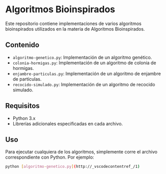 # Algoritmos Bioinspirados

Este repositorio contiene implementaciones de varios algoritmos bioinspirados utilizados en la materia de Algoritmos Bioinspirados.

## Contenido

- `algoritmo-genetico.py`: Implementación de un algoritmo genético.
- `colonia-hormigas.py`: Implementación de un algoritmo de colonia de hormigas.
- `enjambre-particulas.py`: Implementación de un algoritmo de enjambre de partículas.
- `recocido-simulado.py`: Implementación de un algoritmo de recocido simulado.

## Requisitos

- Python 3.x
- Librerías adicionales especificadas en cada archivo.

## Uso

Para ejecutar cualquiera de los algoritmos, simplemente corre el archivo correspondiente con Python. Por ejemplo:

```sh
python [algoritmo-genetico.py](http://_vscodecontentref_/1)